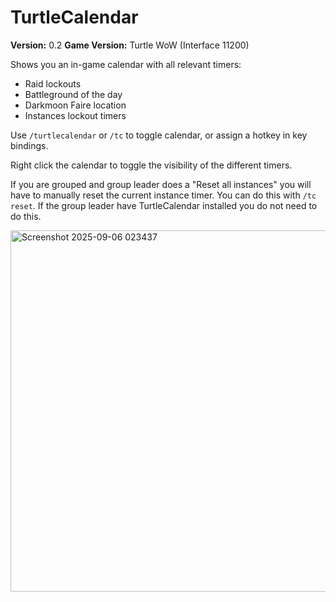# TurtleCalendar
**Version:** 0.2
**Game Version:** Turtle WoW (Interface 11200)

Shows you an in-game calendar with all relevant timers:
* Raid lockouts
* Battleground of the day
* Darkmoon Faire location
* Instances lockout timers

Use `/turtlecalendar` or `/tc` to toggle calendar, or assign a hotkey in key bindings.

Right click the calendar to toggle the visibility of the different timers.

If you are grouped and group leader does a "Reset all instances" you will have to manually reset the current instance timer. You can do this with `/tc reset`.
If the group leader have TurtleCalendar installed you do not need to do this.

<img width="1352" height="578" alt="Screenshot 2025-09-06 023437" src="https://github.com/user-attachments/assets/58a58f3e-f43c-473c-92e1-fefd3b04e5a6" />
